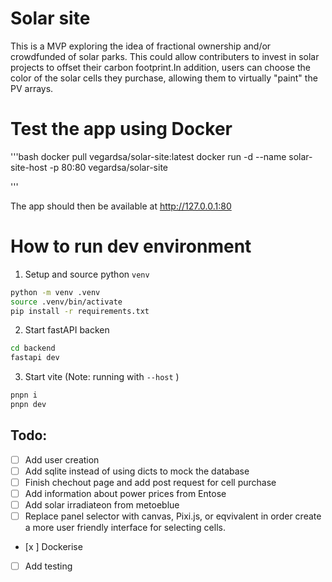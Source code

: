 # Solar site

This is a MVP exploring the idea of fractional ownership and/or crowdfunded of solar parks. This could allow contributers to invest in solar projects to offset their carbon footprint.In addition, users can choose the color of the solar cells they purchase, allowing them to virtually "paint" the PV arrays.

# Test the app using Docker

'''bash
docker pull vegardsa/solar-site:latest
docker run -d --name solar-site-host -p 80:80 vegardsa/solar-site

'''

The app should then be available at http://127.0.0.1:80

# How to run dev environment

1. Setup and source python `venv`

```bash
python -m venv .venv
source .venv/bin/activate
pip install -r requirements.txt
```

2. Start fastAPI backen

```bash
cd backend
fastapi dev
```

3. Start vite (Note: running with `--host` )

```bash
pnpn i
pnpn dev
```

## Todo:

- [ ] Add user creation
- [ ] Add sqlite instead of using dicts to mock the database
- [ ] Finish chechout page and add post request for cell purchase
- [ ] Add information about power prices from Entose
- [ ] Add solar irradiateon from metoeblue
- [ ] Replace panel selector with canvas, Pixi.js, or eqvivalent in order create a more user friendly interface for selecting cells.

- [x ] Dockerise
- [ ] Add testing
